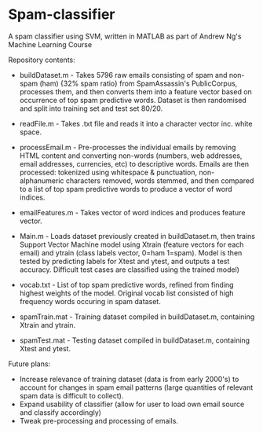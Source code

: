 # Spam-classifier
A spam classifier using SVM, written in MATLAB as part of Andrew Ng's Machine Learning Course

Repository contents:

 - buildDataset.m - Takes 5796 raw emails consisting of spam and non-spam (ham) {32% spam ratio} from SpamAssassin's PublicCorpus, processes them, and then converts them into a feature vector based on occurrence of top spam predictive words. Dataset is then randomised and split into training set and test set 80/20.
 - readFile.m - Takes .txt file and reads it into a character vector inc. white space.
 - processEmail.m - Pre-processes the individual emails by removing HTML content and converting non-words (numbers, web addresses, email addresses, currencies, etc) to descriptive words. Emails are then processed: tokenized using whitespace & punctuation, non-alphanumeric characters removed, words stemmed, and then compared to a list of top spam predictive words to produce a vector of word indices.
 - emailFeatures.m - Takes vector of word indices and produces feature vector.
 - Main.m - Loads dataset previously created in buildDataset.m, then trains Support Vector Machine model using Xtrain (feature vectors for each email) and ytrain (class labels vector, 0=ham 1=spam). Model is then tested by predicting labels for Xtest and ytest, and outputs a test accuracy. Difficult test cases are classified using the trained model)
 
 - vocab.txt - List of top spam predictive words, refined from finding highest weights of the model. Original vocab list consisted of high frequency words occuring in spam dataset.
 - spamTrain.mat - Training dataset compiled in buildDataset.m, containing Xtrain and ytrain.
 - spamTest.mat - Testing dataset compiled in buildDataset.m, containing Xtest and ytest.
 
 Future plans:
  - Increase relevance of training dataset (data is from early 2000's) to account for changes in spam email patterns (large quantities of relevant spam data is difficult to collect).
  - Expand usability of classifier (allow for user to load own email source and classify accordingly)
  - Tweak pre-processing and processing of emails.
